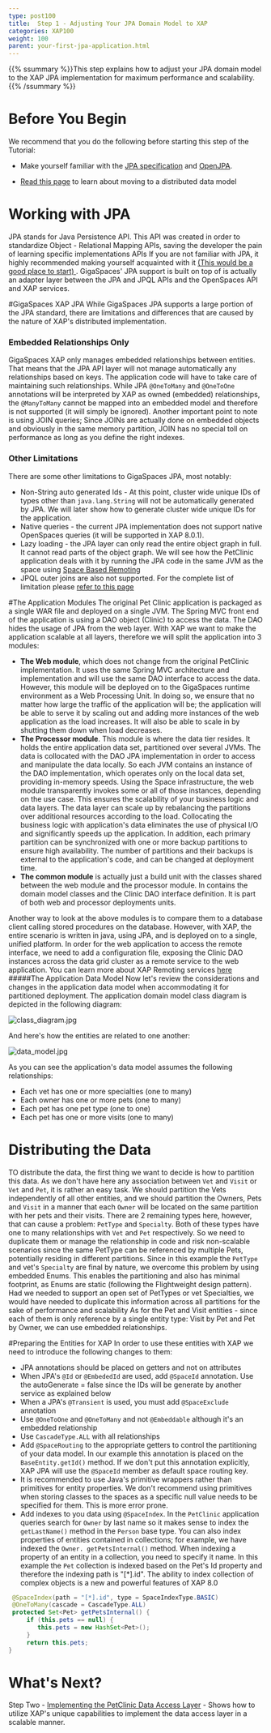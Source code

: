 ```yaml
---
type: post100
title:  Step 1 - Adjusting Your JPA Domain Model to XAP
categories: XAP100
weight: 100
parent: your-first-jpa-application.html
---
```


{{% ssummary %}}This step explains how to adjust your JPA domain model to the XAP JPA implementation for maximum performance and scalability.{{% /ssummary %}}

# Before You Begin

We recommend that you do the following before starting this step of the Tutorial:

- Make yourself familiar with the [JPA specification](http://download.oracle.com/javaee/5/tutorial/doc/bnbpz.html) and [OpenJPA](http://openjpa.apache.org/quick-start.html).

- [Read this page](/sbp/modeling-your-data.html) to learn about moving to a distributed data model

# Working with JPA

JPA stands for Java Persistence API. This API was created in order to standardize Object - Relational Mapping APIs, saving the developer the pain of learning specific implementations APIs
If you are not familiar with JPA, it highly recommended making yourself acquainted with it [(This would be a good place to start)  ](http://download.oracle.com/javaee/5/tutorial/doc/bnbpz.html).
GigaSpaces' JPA support is built on top of is actually an adapter layer between the JPA and JPQL APIs and the OpenSpaces API and XAP services.

#GigaSpaces XAP JPA
While GigaSpaces JPA supports a large portion of the JPA standard, there are limitations and differences that are caused by the nature of XAP's distributed implementation.

### Embedded Relationships Only

GigaSpaces XAP only manages embedded relationships between entities. That means that the JPA API layer will not manage automatically any relationships based on keys. The application code will have to take care of maintaining such relationships. While JPA `@OneToMany` and `@OneToOne` annotations will be interpreted by XAP as owned (embedded) relationships, the `@ManyToMany` cannot be mapped into an embedded model and therefore is not supported (it will simply be ignored).
Another important point to note is using JOIN queries; Since JOINs are actually done on embedded objects and obviously in the same memory partition, JOIN has no special toll on performance as long as you define the right indexes.

### Other Limitations

There are some other limitations to GigaSpaces JPA, most notably:

- Non-String auto generated Ids - At this point, cluster wide unique IDs of types other than `java.lang.String` will not be automatically generated by JPA. We will later show how to generate cluster wide unique IDs for the application.
- Native queries - the current JPA implementation does not support native OpenSpaces queries (it will be supported in XAP 8.0.1).
- Lazy loading - the JPA layer can only read the entire object graph in full. It cannot read parts of the object graph. We will see how the PetClinic application deals with it by running the JPA code in the same JVM as the space using [Space Based Remoting](./space-based-remoting.html)
- JPQL outer joins are also not supported. For the complete list of limitation please [refer to this page](./jpa-api.html#JPASupport-GigaSpacesJPALimitations)

#The Application Modules
The original Pet Clinic application is packaged as a single WAR file and deployed on a single JVM. The Spring MVC front end of the application is using a DAO object (Clinic) to access the data. The DAO hides the usage of JPA from the web layer.
With XAP we want to make the application scalable at all layers, therefore we will split the application into 3 modules:

- **The Web module**, which does not change from the original PetClinic implementation. It uses the same Spring MVC architecture and implementation and will use the same DAO interface to access the data. However, this module will be deployed on to the GigaSpaces runtime environment  as a Web Processing Unit. In doing so, we ensure that no matter how large the traffic of the application will be; the application will be able to serve it by scaling out and adding more instances of the web application as the load increases. It will also be able to scale in by shutting them down when load decreases.
- **The Processor module**. This module is where the data tier resides. It holds the entire application data set, partitioned over several JVMs. The data is collocated with the DAO JPA implementation in order to access and manipulate the data locally. So each JVM contains an instance of the DAO implementation, which operates only on the local data set, providing in-memory speeds. Using the Space infrastructure, the web module transparently invokes some or all of those instances, depending on the use case.  This ensures the scalability of your business logic and data layers. The data layer can scale up by rebalancing the partitions over additional resources according to the load. Collocating the business logic with application's data eliminates the use of physical I/O and significantly speeds up the application. In addition, each primary partition can be synchronized with one or more backup partitions to ensure high availability. The number of partitions and their backups is external to the application's code, and can be changed at deployment time.
- **The common module** is actually just a build unit with the classes shared between the web module and the processor module. In contains the domain model classes and the Clinic DAO interface definition. It is part of both web and processor deployments units.

Another way to look at the above modules is to compare them to a database client calling stored procedures on the database. However, with XAP, the entire scenario is written in java, using JPA, and is deployed on to a single, unified platform.
In order for the web application to access the remote interface, we need to add a configuration file, exposing the Clinic DAO instances across the data grid cluster as a remote service to the web application. You can learn more about XAP Remoting services [here](./executor-based-remoting.html)
#####The Application Data Model
Now let's review the considerations and changes in the application data model when accommodating it for partitioned deployment.
The application domain model class diagram is depicted in the following diagram:

![class_diagram.jpg](/attachment_files/class_diagram.jpg)

And here's how the entities are related to one another:

![data_model.jpg](/attachment_files/data_model.jpg)

As you can see the application's data model assumes the following relationships:

- Each vet has one or more specialties (one to many)
- Each owner has one or more pets (one to many)
- Each pet has one pet type (one to one)
- Each pet has one or more visits (one to many)

# Distributing the Data

TO distribute the data, the first thing we want to decide is how to partition this data. As we don't have here any association between `Vet` and `Visit` or `Vet` and `Pet`, it is rather an easy task. We should partition the Vets independently of all other entities, and we should partition the Owners, Pets and `Visit` in a manner that each `Owner` will be located on the same partition with her pets and their visits.
There are 2 remaining types here, however, that can cause a problem: `PetType` and `Specialty`. Both of these types have one to many relationships with `Vet` and `Pet` respectively. So we need to duplicate them or manage the relationship in code and risk non-scalable scenarios since the same PetType can be referenced by multiple Pets, potentially residing in different partitions.
Since in this example the `PetType` and vet's `Specialty` are final by nature, we overcome this problem by using embedded Enums. This enables the partitioning and also has minimal footprint, as Enums are static (following the Flightweight design pattern).
Had we needed to support an open set of PetTypes or vet Specialties, we would have needed to duplicate this information across all partitions for the sake of performance and scalability
As for the Pet and Visit entities - since each of them is only reference by a single entity type: Visit by Pet and Pet by Owner, we can use embedded relationships.

#Preparing the Entities for XAP
In order to use these entities with XAP we need to introduce the following changes to them:

- JPA annotations should be placed on getters and not on attributes
- When JPA's `@Id` or `@EmbededId` are used, add `@SpaceId` annotation. Use the autoGenerate = false since the IDs will be generate by another service as explained below
- When a JPA's `@Transient` is used, you must add `@SpaceExclude` annotation
- Use `@OneToOne` and `@OneToMany` and not `@Embeddable` although it's an embedded relationship
- Use `CascadeType.ALL` with all relationships
- Add `@SpaceRouting` to the appropriate getters to control the partitioning of your data model. In our example this annotation is placed on the `BaseEntity.getId()` method. If we don't put this annotation explicitly, XAP JPA will use the `@SpaceId` member as default space routing key.
- It is recommended to use Java's primitive wrappers rather than primitives for entity properties. We don't recommend using primitives when storing classes to the spaces as a specific null value needs to be specified for them. This is more error prone.
- Add indexes to you data using `@SpaceIndex`. In the `PetClinic` application queries search for `Owner` by last name so it makes sense to index the `getLastName()` method in the `Person` base type. You can also index properties of entities contained in collections; for example, we have indexed the `Owner. getPetsInternal()` method. When indexing a property of an entity in a collection, you need to specify it name. In this example the `Pet` collection is indexed based on the Pet's Id property and therefore the indexing path is "[*].id". The ability to index collection of complex objects is a new and powerful features of XAP 8.0


```java
 @SpaceIndex(path = "[*].id", type = SpaceIndexType.BASIC)
 @OneToMany(cascade = CascadeType.ALL)
 protected Set<Pet> getPetsInternal() {
     if (this.pets == null) {
        this.pets = new HashSet<Pet>();
     }
     return this.pets;
}
```

# What's Next?

Step Two - [Implementing the PetClinic Data Access Layer](./step-2-using-the-power-of-the-space-to-scale-your-data-access-layer.html) - Shows how to utilize XAP's unique capabilities to implement the data access layer in a scalable manner.

